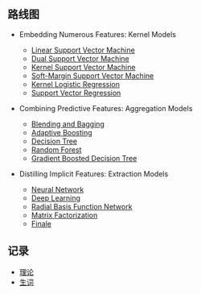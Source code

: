 ## 路线图
 
- Embedding Numerous Features: Kernel Models
  - [Linear Support Vector Machine](mlt01.md)
  - [Dual Support Vector Machine](mlt01.md)
  - [Kernel Support Vector Machine](mlt01.md)
  - [Soft-Margin Support Vector Machine](mlt01.md)
  - [Kernel Logistic Regression](mlt01.md)
  - [Support Vector Regression](mlt01.md)

- Combining Predictive Features: Aggregation Models
  - [Blending and Bagging](mlt01.md)
  - [Adaptive Boosting](mlt01.md)
  - [Decision Tree](mlt01.md)
  - [Random Forest](mlt01.md)
  - [Gradient Boosted Decision Tree](mlt01.md)

- Distilling Implicit Features: Extraction Models
  - [Neural Network](mlt01.md)
  - [Deep Learning](mlt01.md)
  - [Radial Basis Function Network](mlt01.md)
  - [Matrix Factorization](mlt01.md)
  - [Finale](mlt01.md)

## 记录
- [理论](mlfll.md) 
- [生词](mlfsc.md)
